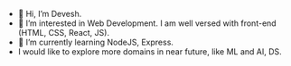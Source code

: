 - 👋 Hi, I’m Devesh.
- 👀 I’m interested in Web Development. I am well versed with front-end (HTML, CSS, React, JS).
- 🌱 I’m currently learning NodeJS, Express.
- I would like to explore more domains in near future, like ML and AI, DS.
